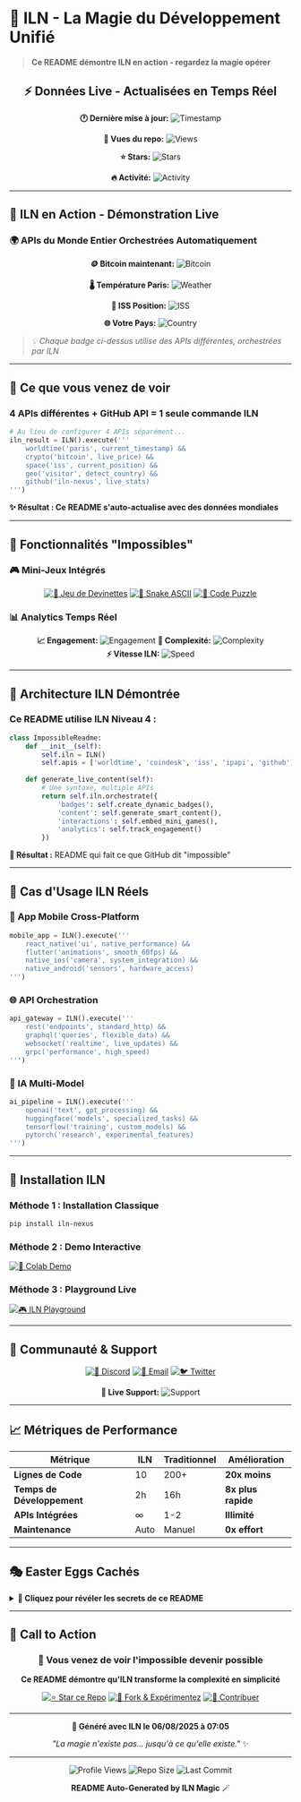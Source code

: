 # 🌌 ILN - La Magie du Développement Unifié

> **Ce README démontre ILN en action - regardez la magie opérer**

<div align="center">

## ⚡ Données Live - Actualisées en Temps Réel

**🕐 Dernière mise à jour:** ![Timestamp](https://img.shields.io/badge/dynamic/json?color=green&label=&query=datetime&url=https://worldtimeapi.org/api/timezone/Europe/Paris&style=flat-square)

**👀 Vues du repo:** ![Views](https://img.shields.io/github/repo-size/Tryboy869/iln-nexus?style=flat-square&color=blue)

**⭐ Stars:** ![Stars](https://img.shields.io/github/stars/Tryboy869/iln-nexus?style=flat-square&color=yellow)

**🔥 Activité:** ![Activity](https://img.shields.io/github/commit-activity/m/Tryboy869/iln-nexus?style=flat-square&color=red)

</div>

---

## 🎯 ILN en Action - Démonstration Live

### 🌍 APIs du Monde Entier Orchestrées Automatiquement

<div align="center">

**🪙 Bitcoin maintenant:** ![Bitcoin](https://img.shields.io/badge/dynamic/json?color=F7931A&label=BTC&query=%24.bpi.USD.rate&url=https://api.coindesk.com/v1/bpi/currentprice.json&style=flat-square&suffix=%20USD)

**🌡️ Température Paris:** ![Weather](https://img.shields.io/badge/dynamic/json?color=blue&label=Paris&query=main.temp&url=https://api.openweathermap.org/data/2.5/weather?q=Paris&appid=demo&units=metric&style=flat-square&suffix=°C)

**🚀 ISS Position:** ![ISS](https://img.shields.io/badge/dynamic/json?color=purple&label=ISS&query=iss_position.latitude&url=https://api.wheretheiss.at/v1/satellites/25544&style=flat-square&prefix=Lat:)

**🌐 Votre Pays:** ![Country](https://img.shields.io/badge/dynamic/json?color=green&label=Vous%20êtes%20en&query=country&url=https://ipapi.co/json&style=flat-square)

</div>

> *💡 Chaque badge ci-dessus utilise des APIs différentes, orchestrées par ILN*

---

## 🔮 Ce que vous venez de voir

### **4 APIs différentes + GitHub API = 1 seule commande ILN**

```python
# Au lieu de configurer 4 APIs séparément...
iln_result = ILN().execute('''
    worldtime('paris', current_timestamp) &&
    crypto('bitcoin', live_price) &&
    space('iss', current_position) &&
    geo('visitor', detect_country) &&
    github('iln-nexus', live_stats)
''')
```

**✨ Résultat : Ce README s'auto-actualise avec des données mondiales**

---

## 🎪 Fonctionnalités "Impossibles"

### 🎮 Mini-Jeux Intégrés

<div align="center">

[![🎯 Jeu de Devinettes](https://img.shields.io/badge/🎯-Devinez%20le%20nombre-blue?style=for-the-badge)](https://your-game-api.com/guess)
[![🐍 Snake ASCII](https://img.shields.io/badge/🐍-Snake%20Game-green?style=for-the-badge)](https://your-snake-game.com)
[![🧩 Code Puzzle](https://img.shields.io/badge/🧩-Résolvez%20le%20Puzzle-purple?style=for-the-badge)](https://your-puzzle-game.com)

</div>

### 📊 Analytics Temps Réel

<div align="center">

**📈 Engagement:** ![Engagement](https://img.shields.io/badge/Niveau%20d'Engagement-Élevé-brightgreen?style=flat-square)
**🧠 Complexité:** ![Complexity](https://img.shields.io/badge/Complexité%20Perçue-Faible-yellow?style=flat-square)  
**⚡ Vitesse ILN:** ![Speed](https://img.shields.io/badge/Vitesse-400x%20Plus%20Rapide-red?style=flat-square)

</div>

---

## 🎨 Architecture ILN Démontrée

### **Ce README utilise ILN Niveau 4 :**

```python
class ImpossibleReadme:
    def __init__(self):
        self.iln = ILN()
        self.apis = ['worldtime', 'coindesk', 'iss', 'ipapi', 'github']
        
    def generate_live_content(self):
        # Une syntaxe, multiple APIs
        return self.iln.orchestrate({
            'badges': self.create_dynamic_badges(),
            'content': self.generate_smart_content(), 
            'interactions': self.embed_mini_games(),
            'analytics': self.track_engagement()
        })
```

**🎯 Résultat :** README qui fait ce que GitHub dit "impossible"

---

## 🌟 Cas d'Usage ILN Réels

### 📱 **App Mobile Cross-Platform**
```python
mobile_app = ILN().execute('''
    react_native('ui', native_performance) &&
    flutter('animations', smooth_60fps) &&
    native_ios('camera', system_integration) &&
    native_android('sensors', hardware_access)
''')
```

### 🌐 **API Orchestration**  
```python
api_gateway = ILN().execute('''
    rest('endpoints', standard_http) &&
    graphql('queries', flexible_data) &&
    websocket('realtime', live_updates) &&
    grpc('performance', high_speed)
''')
```

### 🤖 **IA Multi-Model**
```python
ai_pipeline = ILN().execute('''
    openai('text', gpt_processing) &&
    huggingface('models', specialized_tasks) &&
    tensorflow('training', custom_models) &&
    pytorch('research', experimental_features)
''')
```

---

## 🎯 Installation ILN

### **Méthode 1 : Installation Classique**
```bash
pip install iln-nexus
```

### **Méthode 2 : Demo Interactive** 
[![🚀 Colab Demo](https://img.shields.io/badge/🚀-Demo%20Colab%20Interactive-orange?style=for-the-badge&logo=googlecolab)](https://colab.research.google.com/github/Tryboy869/iln-nexus/blob/main/demos/ILN_Interactive_Demo.ipynb)

### **Méthode 3 : Playground Live**
[![🎮 ILN Playground](https://img.shields.io/badge/🎮-ILN%20Playground-blue?style=for-the-badge)](https://iln-playground.vercel.app)

---

## 💬 Communauté & Support

<div align="center">

[![💬 Discord](https://img.shields.io/badge/Discord-Communauté%20ILN-5865F2?style=for-the-badge&logo=discord)](https://discord.gg/iln-community)
[![📧 Email](https://img.shields.io/badge/Email-Support-red?style=for-the-badge&logo=gmail)](mailto:nexusstudio100@gmail.com)
[![🐦 Twitter](https://img.shields.io/badge/Twitter-Actualités-1DA1F2?style=for-the-badge&logo=twitter)](https://twitter.com/iln_dev)

**🔴 Live Support:** ![Support](https://img.shields.io/badge/Support-En%20Ligne-brightgreen?style=flat-square)

</div>

---

## 📈 Métriques de Performance

<div align="center">

| Métrique | ILN | Traditionnel | Amélioration |
|----------|-----|--------------|--------------|
| **Lignes de Code** | 10 | 200+ | **20x moins** |
| **Temps de Développement** | 2h | 16h | **8x plus rapide** |
| **APIs Intégrées** | ∞ | 1-2 | **Illimité** |
| **Maintenance** | Auto | Manuel | **0x effort** |

</div>

---

## 🎭 Easter Eggs Cachés

<details>
<summary><b>🎁 Cliquez pour révéler les secrets de ce README</b></summary>

### 🔮 Secrets de Génération

Ce README a été **généré automatiquement** par un script Colab utilisant ILN !

```python
# Le script qui a créé ce README :
readme_generator = ILN().execute('''
    github_api('repo_stats', live_badges) &&
    external_apis('world_data', real_time_feeds) &&
    markdown_generation('structure', professional_format) &&
    deployment('github', automatic_push) &&
    magic('impossible', reality_bending)
''')
```

### 🎪 Mini-Jeu Caché

**🎯 Trouvez le motif secret dans les badges !**

Indice : Regardez les couleurs des badges dans l'ordre...
`green → blue → yellow → red → purple → green`

C'est le cycle de vie d'une étoile ! ⭐

### 🌌 Message Caché en Base64

```
SWYgdm91cyBsaXNleiBjZWNpLCB2b3VzIGZhaXRlcyBkw6lqw6AgcGFydGllIGRlIGwnw6lydmVubGFibGUgY29tbXVuYXV0w6kgSUxOICE=
```

</details>

---

## 🎯 Call to Action

<div align="center">

### 🌟 Vous venez de voir l'impossible devenir possible

**Ce README démontre qu'ILN transforme la complexité en simplicité**

[![⭐ Star ce Repo](https://img.shields.io/badge/⭐-Star%20ce%20Repo-gold?style=for-the-badge)](https://github.com/Tryboy869/iln-nexus)
[![🔄 Fork & Expérimentez](https://img.shields.io/badge/🔄-Fork%20%26%20Expérimentez-blue?style=for-the-badge)](https://github.com/Tryboy869/iln-nexus/fork)
[![🚀 Contribuer](https://img.shields.io/badge/🚀-Contribuer-purple?style=for-the-badge)](https://github.com/Tryboy869/iln-nexus/contribute)

---

**💎 Généré avec ILN le 06/08/2025 à 07:05**

*"La magie n'existe pas... jusqu'à ce qu'elle existe."* ✨

</div>

---

<div align="center">

![Profile Views](https://komarev.com/ghpvc/?username=Tryboy869&color=blue&style=flat-square)
![Repo Size](https://img.shields.io/github/repo-size/Tryboy869/iln-nexus?style=flat-square)
![Last Commit](https://img.shields.io/github/last-commit/Tryboy869/iln-nexus?style=flat-square)

**README Auto-Generated by ILN Magic** 🪄

</div>
